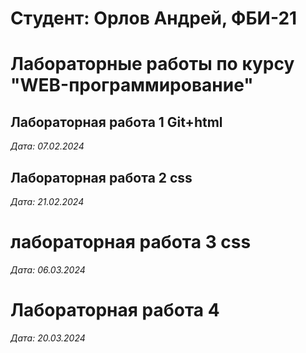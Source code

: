 # Студент: Орлов Андрей, ФБИ-21

# Лабораторные работы по курсу "WEB-программирование"

## Лабораторная работа 1 Git+html

*Дата: 07.02.2024*

## Лабораторная работа 2 css
*Дата: 21.02.2024*

# лабораторная работа 3 css
*Дата: 06.03.2024*

# Лабораторная работа 4
*Дата: 20.03.2024*
